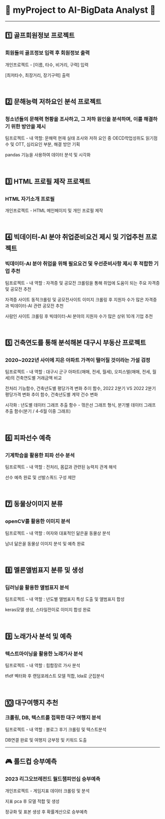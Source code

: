 # 🔹 myProject to __AI-BigData Analyst__ 🔹

 
----------------------------------------------------------
## :one: 골프회원정보 프로젝트
### 회원들의 골프정보 입력 후 회원정보 출력
<p>개인프로젝트 - [이름, 타수, 비거리, 구력] 입력 </p>
<p>[최저타수, 최장거리, 장기구력] 출력</p>
<br>

## :two: 문해능력 저하요인 분석 프로젝트
### 청소년들의 문해력 현황을 조사하고, 그 저하 원인을 분석하며, 이를 해결하기 위한 방안을 제시
<p>팀프로젝트 - 내 역할: 문해력 현재 실태 조사와 저하 요인 중 OECD학업성취도 읽기점수 및 OTT, 심리요인 부분, 해결 방안 기획 </p>
<p>pandas 기능을 사용하여 데이터 분석 및 시각화</p>
<br>

## 3️⃣ HTML 프로필 제작 프로젝트
### HTML 자기소개 프로필
<p>개인프로젝트 - HTML 메인페이지 및 개인 프로필 제작</p>
<br>

## 4️⃣ 빅데이터-AI 분야 취업준비요건 제시 및 기업추천 프로젝트
### 빅데이터-AI 분야 취업을 위해 필요요건 및 우선준비사항 제시 후 적합한 기업 추천
<p>팀프로젝트 - 내 역할 : 자격증 및 공모전 크롤링을 통해 취업에 도움이 되는 주요 자격증 및 공모전 추천</p>
<p>자격증 사이트 동적크롤링 및 공모전사이트 이미지 크롤링 후 지원자 수가 많은 자격증과 빅데이터-AI 관련 공모전 추천</p>
<p>사람인 사이트 크롤링 후 빅데이터-AI 분야의 지원자 수가 많은 상위 10개 기업 추천</p>
<br>

## 5️⃣ 건축연도를 통해 분석해본 대구시 부동산 프로젝트
### 2020~2022년 사이에 지은 아파트 가격이 떨어질 것이라는 가설 검정
<p>팀프로젝트 - 내 역할 : 대구시 군구 아파트(매매, 전세, 월세), 오피스텔(매매, 전세, 월세)의 건축연도별 거래금액 비교</p>
<p>전처리 기능함수, 건축년도별 평당가격 변화 추이 함수,  2022 2분기 VS 2022 2분기 평당가격 변화 추이 함수, 건축년도별 계약 건수 변화 </p>
<p>시각화 : 년도별 데이터 그래프 추출 함수 - 꺾은선 그래프 형식, 분기별 데이터 그래프 추출 함수(분기 / 4-6월 이중 그래프) </p>
<br>

## 6️⃣ 피파선수 예측
### 기계학습을 활용한 피파 선수 분석
<p>팀프로젝트 - 내 역할 : 전처리, 몸값과 관련된 능력치 관계 해석</p>
<p>선수 예측 완료 및 선발스쿼드 구성 제안</p>
<br>

## 7️⃣ 동물상이미지 분류
### openCV를 활용한 이미지 분석
<p>팀프로젝트 - 내 역할 : 여자와 대표적인 닮은꼴 동물상 분석</p>
<p>남녀 닮은꼴 동물상 이미지 분석 및 예측 완료</p>
<br>

## 8️⃣ 멜론앨범표지 분류 및 생성
### 딥러닝을 활용한 앨범표지 분석
<p>팀프로젝트 - 내 역할 : 년도별 앨범표지 특성 도출 및 앨범표지 합성</p>
<p>keras모델 생성, 스타일전이로 이미지 합성 완료</p>
<br>

## 9️⃣ 노래가사 분석 및 예측
### 텍스트마이닝을 활용한 노래가사 분석
<p>팀프로젝트 - 내 역할 : 힙합장르 가사 분석</p>
<p>tfidf 벡터화 후 랜덤포레스트 모델 적합, lda로 군집분석</p>
<br>

## 🔟 대구여행지 추천
### 크롤링, DB, 텍스트를 접목한 대구 여행지 분석
<p>팀프로젝트 - 내 역할 : 블로그 후기 크롤링 및 텍스트분석</p>
<p>DB연결 완료 및 여행지 긍부정 및 키워드 도출</p>

----------------------------------------------------------
## 🎮 롤드컵 승부예측
### 2023 리그오브레전드 월드챔피언십 승부예측
<p>개인프로젝트 - 게임지표 데이터 크롤링 및 분석</p>
<p>지표 pca 후 모델 적합 및 생성</p>
<p>정규화 및 표본 생성 후 확률계산으로 승부예측</p>
